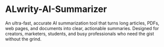 # ALwrity-AI-Summarizer
An ultra-fast, accurate AI summarization tool that turns long articles, PDFs, web pages, and documents into clear, actionable summaries. Designed for creators, marketers, students, and busy professionals who need the gist without the grind.
